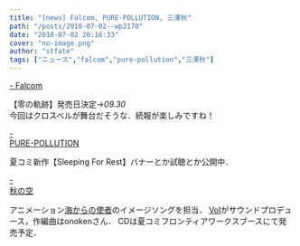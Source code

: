 ```yaml
---
title: "[news] Falcom, PURE-POLLUTION, 三澤秋"
path: "/posts/2010-07-02--wp2170"
date: "2010-07-02 20:16:33"
cover: "no-image.png"
author: "stfate"
tags: ["ニュース","falcom","pure-pollution","三澤秋"]
---
```


<style type="text/css">
<!--
p {white-space: pre-wrap};
-->
</style>

<a  href="http://www.falcom.com/" target="_blank">- Falcom</a>
<div >【零の軌跡】発売日決定-><em>09.30</em>
<div >今回はクロスベルが舞台だそうな．続報が楽しみですね！</div></div>

<a  href="http://www.snv.jp/" target="_blank">- PURE-POLLUTION</a>
<div >夏コミ新作【Sleeping For Rest】バナーとか試聴とか公開中．
<a href="http://www.snv.jp/"><img src="http://www.snv.jp/img/material/sfr_bunner_l.jpg" alt="" /></a></div>

<a  href="http://anraku.nothing.sh/akisora/" target="_blank">- 秋の空</a>
<div >アニメーション<a href="http://umikara.jp/">海からの使者</a>のイメージソングを担当．
<a href="http://www.voltagenation.com/">VoI</a>がサウンドプロデュース，作編曲はonokenさん．
CDは夏コミフロンティアワークスブースにて発売予定．</div>